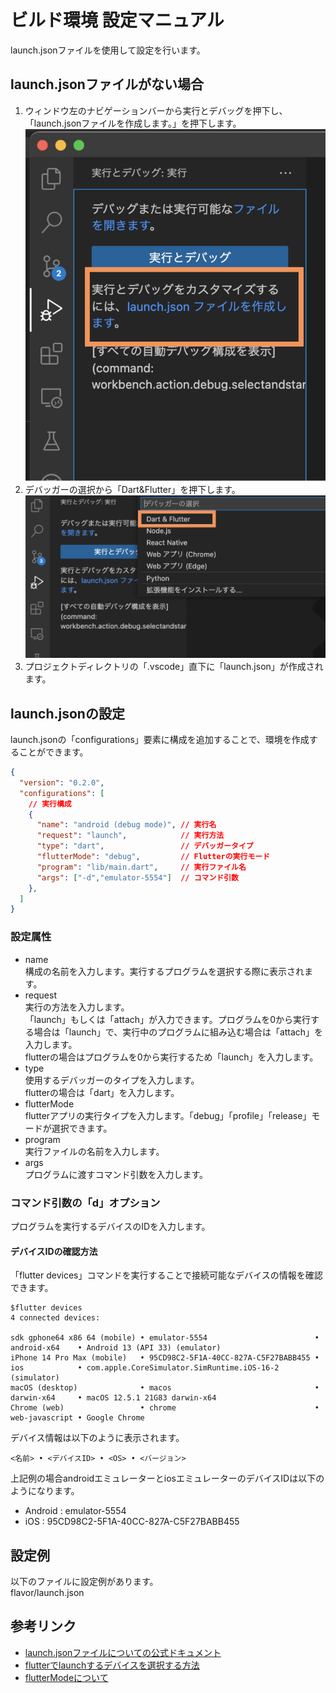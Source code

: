 # ビルド環境 設定マニュアル
launch.jsonファイルを使用して設定を行います。

## launch.jsonファイルがない場合
  1. ウィンドウ左のナビゲーションバーから実行とデバッグを押下し、
  「launch.jsonファイルを作成します。」を押下します。
  ![image](images/execute_and_debug_tab.png)
  1. デバッガーの選択から「Dart&Flutter」を押下します。
  ![image](images/push_create_launch_json.png)
  1. プロジェクトディレクトリの「.vscode」直下に「launch.json」が作成されます。

## launch.jsonの設定
  launch.jsonの「configurations」要素に構成を追加することで、環境を作成することができます。

  ```json
  {
    "version": "0.2.0",
    "configurations": [
      // 実行構成
      {
        "name": "android (debug mode)", // 実行名
        "request": "launch",            // 実行方法
        "type": "dart",                 // デバッガータイプ
        "flutterMode": "debug",         // Flutterの実行モード
        "program": "lib/main.dart",     // 実行ファイル名
        "args": ["-d","emulator-5554"]  // コマンド引数
      },
    ]
  }
  ```
  ### 設定属性
   - name</br>
   構成の名前を入力します。実行するプログラムを選択する際に表示されます。
   - request</br>
   実行の方法を入力します。</br>
   「launch」もしくは「attach」が入力できます。プログラムを0から実行する場合は「launch」で、実行中のプログラムに組み込む場合は「attach」を入力します。</br>
    flutterの場合はプログラムを0から実行するため「launch」を入力します。
   - type</br>
   使用するデバッガーのタイプを入力します。</br>
   flutterの場合は「dart」を入力します。
   - flutterMode</br>
   flutterアプリの実行タイプを入力します。「debug」「profile」「release」モードが選択できます。
   - program</br>
   実行ファイルの名前を入力します。
   - args</br>
   プログラムに渡すコマンド引数を入力します。


  ### コマンド引数の「d」オプション
  プログラムを実行するデバイスのIDを入力します。

  #### デバイスIDの確認方法
  「flutter devices」コマンドを実行することで接続可能なデバイスの情報を確認できます。
  ```commandline
  $flutter devices
  4 connected devices:

  sdk gphone64 x86 64 (mobile) • emulator-5554                        • android-x64    • Android 13 (API 33) (emulator)
  iPhone 14 Pro Max (mobile)   • 95CD98C2-5F1A-40CC-827A-C5F27BABB455 • ios            • com.apple.CoreSimulator.SimRuntime.iOS-16-2 (simulator)
  macOS (desktop)              • macos                                • darwin-x64     • macOS 12.5.1 21G83 darwin-x64
  Chrome (web)                 • chrome                               • web-javascript • Google Chrome
  ```
  デバイス情報は以下のように表示されます。
  ```commandline
  <名前> • <デバイスID> • <OS> • <バージョン>
  ```

  上記例の場合androidエミュレーターとiosエミュレーターのデバイスIDは以下のようになります。
   - Android : emulator-5554
   - iOS : 95CD98C2-5F1A-40CC-827A-C5F27BABB455

## 設定例
以下のファイルに設定例があります。</br>
flavor/launch.json

## 参考リンク
- [launch.jsonファイルについての公式ドキュメント](https://code.visualstudio.com/docs/editor/debugging#_launchjson-attributes)
- [flutterでlaunchするデバイスを選択する方法](https://dev.classmethod.jp/articles/master-the-flutter-devicesflutter-run-command-in-flutter-app-development/)
- [flutterModeについて](https://dartcode.org/docs/running-flutter-apps-in-profile-or-release-modes/)

